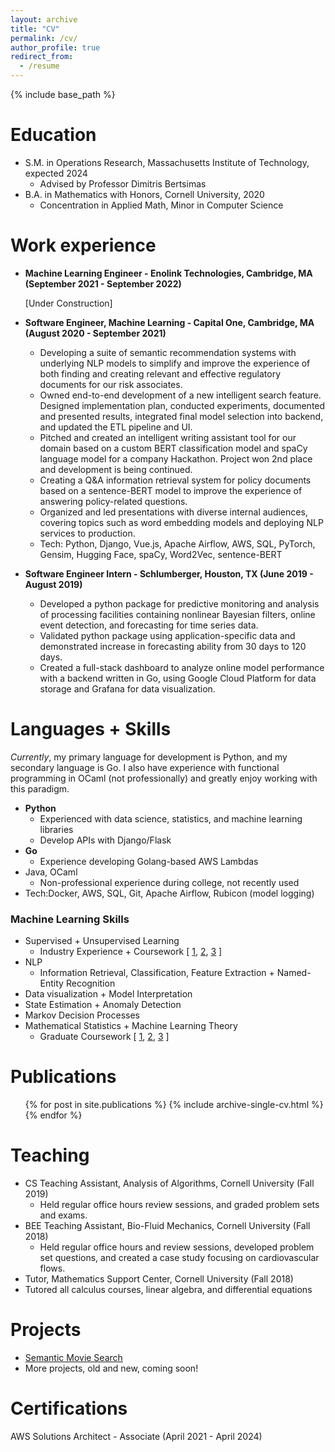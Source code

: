 ```yaml
---
layout: archive
title: "CV"
permalink: /cv/
author_profile: true
redirect_from:
  - /resume
---
```


{% include base_path %}

Education
======
* S.M. in Operations Research, Massachusetts Institute of Technology, expected 2024
  * Advised by Professor Dimitris Bertsimas
* B.A. in Mathematics with Honors, Cornell University, 2020
  * Concentration in Applied Math, Minor in Computer Science

Work experience
======
* __Machine Learning Engineer - Enolink Technologies, Cambridge, MA (September 2021 - September 2022)__

  [Under Construction]
  
* __Software Engineer, Machine Learning -  Capital One, Cambridge, MA (August 2020 - September 2021)__
  * Developing a suite of semantic recommendation systems with underlying NLP models to simplify and improve the experience of both finding and creating relevant and effective regulatory documents for our risk associates. 
  * Owned end-to-end development of a new intelligent search feature. Designed implementation plan, conducted experiments, documented and presented results, integrated final model selection into backend, and updated the ETL pipeline and UI.
  * Pitched and created an intelligent writing assistant tool for our domain based on a custom BERT classification model and spaCy language model for a company Hackathon. Project won 2nd place and development is being continued. 
  * Creating a Q&A information retrieval system for policy documents based on a sentence-BERT model to improve the experience of answering policy-related questions. 
  * Organized and led presentations with diverse internal audiences, covering topics such as word embedding models and deploying NLP services to production. 
  * Tech: Python, Django, Vue.js, Apache Airflow, AWS, SQL, PyTorch, Gensim, Hugging Face, spaCy, Word2Vec, sentence-BERT


* __Software Engineer Intern - Schlumberger, Houston, TX (June 2019 - August 2019)__
  * Developed a python package for predictive monitoring and analysis of processing
facilities containing nonlinear Bayesian filters, online event detection, and forecasting
for time series data.
  * Validated python package using application-specific data and demonstrated increase
in forecasting ability from 30 days to 120 days.
  * Created a full-stack dashboard to analyze online model performance with a backend
written in Go, using Google Cloud Platform for data storage and Grafana for data visualization.
  
Languages + Skills
======
_Currently_, my primary language for development is Python, and my secondary language is Go. I also have experience with functional programming in OCaml (not professionally) and greatly enjoy working with this paradigm.

* __Python__
  * Experienced with data science, statistics, and machine learning libraries
  * Develop APIs with Django/Flask
* __Go__ 
  * Experience developing Golang-based AWS Lambdas
* Java, OCaml
  * Non-professional experience during college, not recently used
* Tech:Docker, AWS, SQL, Git, Apache Airflow, Rubicon (model logging)

### Machine Learning Skills
* Supervised + Unsupervised Learning
  * Industry Experience +  Coursework [ [1](https://www.cs.cornell.edu/courses/cs4780/2019fa/), [2](https://www.cs.cornell.edu/courses/cs4786/2019sp/), [3](https://www.cs.cornell.edu/courses/cs6781/2020sp/) ]
* NLP
  * Information Retrieval, Classification, Feature Extraction + Named-Entity Recognition
* Data visualization + Model Interpretation 
* State Estimation + Anomaly Detection
* Markov Decision Processes
* Mathematical Statistics + Machine Learning Theory
  * Graduate Coursework [ [1](https://www.cs.cornell.edu/courses/cs6781/2020sp/), [2](https://pi.math.cornell.edu/m/Courses/GradCourses/fa16/6230.html), [3](https://www.cs.cornell.edu/courses/cs6840/2020sp/) ]


Publications
======
  <ul>{% for post in site.publications %}
    {% include archive-single-cv.html %}
  {% endfor %}</ul>
  
Teaching
======
  * CS Teaching Assistant, Analysis of Algorithms, Cornell University (Fall 2019)
    * Held regular office hours review sessions, and graded problem sets and exams.
  * BEE Teaching Assistant, Bio-Fluid Mechanics, Cornell University (Fall 2018)
    * Held regular office hours and review sessions, developed problem set questions, and created a case study focusing on cardiovascular flows.
  * Tutor, Mathematics Support Center, Cornell University (Fall 2018)
   * Tutored all calculus courses, linear algebra, and differential equations
  
Projects
======
* [Semantic Movie Search](https://peroni70.github.io/posts/2021/05/movie-search-1/)
* More projects, old and new, coming soon!

Certifications
======
AWS Solutions Architect - Associate (April 2021 - April 2024)


